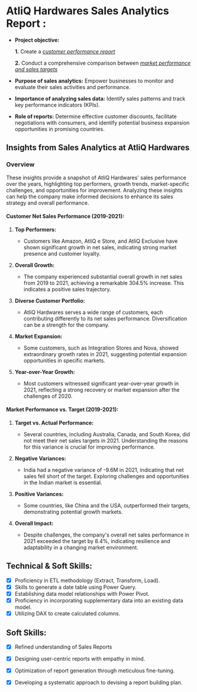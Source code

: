 # AtliQ Hardwares Sales Analytics Report :


- **Project objective:** 

    **1.** Create a _[customer performance report](https://github.com/mohan-b1005/Sales-Analysis-Excel-Report/blob/main/Customer%20Net%20Sales%20Performance%20Report.pdf)_ 

    **2.** Conduct a comprehensive comparison between _[market performance and sales targets](https://github.com/mohan-b1005/Sales-Analysis-Excel-Report/blob/main/Market%20Performance%20Vs%20Target%20Report.pdf)_

- **Purpose of sales analytics:** Empower businesses to monitor and evaluate their sales activities and performance.

- **Importance of analyzing sales data:** Identify sales patterns and track key performance indicators (KPIs).

- **Role of reports:** Determine effective customer discounts, facilitate negotiations with consumers, and identify potential business expansion opportunities in promising countries.

## Insights from Sales Analytics at AtliQ Hardwares

### Overview
These insights provide a snapshot of AtliQ Hardwares' sales performance over the years, highlighting top performers, growth trends, market-specific challenges, and opportunities for improvement. Analyzing these insights can help the company make informed decisions to enhance its sales strategy and overall performance.

#### Customer Net Sales Performance (2019-2021):
1. **Top Performers:**
   - Customers like Amazon, AtliQ e Store, and AtliQ Exclusive have shown significant growth in net sales, indicating strong market presence and customer loyalty.

2. **Overall Growth:**
   - The company experienced substantial overall growth in net sales from 2019 to 2021, achieving a remarkable 304.5% increase. This indicates a positive sales trajectory.

3. **Diverse Customer Portfolio:**
   - AtliQ Hardwares serves a wide range of customers, each contributing differently to its net sales performance. Diversification can be a strength for the company.

4. **Market Expansion:**
   - Some customers, such as Integration Stores and Nova, showed extraordinary growth rates in 2021, suggesting potential expansion opportunities in specific markets.

5. **Year-over-Year Growth:**
   - Most customers witnessed significant year-over-year growth in 2021, reflecting a strong recovery or market expansion after the challenges of 2020.

#### Market Performance vs. Target (2019-2021):
1. **Target vs. Actual Performance:**
   - Several countries, including Australia, Canada, and South Korea, did not meet their net sales targets in 2021. Understanding the reasons for this variance is crucial for improving performance.

2. **Negative Variances:**
   - India had a negative variance of -9.6M in 2021, indicating that net sales fell short of the target. Exploring challenges and opportunities in the Indian market is essential.

3. **Positive Variances:**
   - Some countries, like China and the USA, outperformed their targets, demonstrating potential growth markets.

4. **Overall Impact:**
   - Despite challenges, the company's overall net sales performance in 2021 exceeded the target by 8.4%, indicating resilience and adaptability in a changing market environment.



## Technical & Soft Skills:
- [x]	Proficiency in ETL methodology (Extract, Transform, Load).
- [x]	Skills to generate a date table using Power Query.
- [x]	Establishing data model relationships with Power Pivot.
- [x]	Proficiency in incorporating supplementary data into an existing data model.
- [x]	Utilizing DAX to create calculated columns.

## Soft Skills:
- [x]	Refined understanding of Sales Reports
- [x]	Designing user-centric reports with empathy in mind.
- [x]	Optimization of report generation through meticulous fine-tuning.
- [x]	Developing a systematic approach to devising a report building plan.


